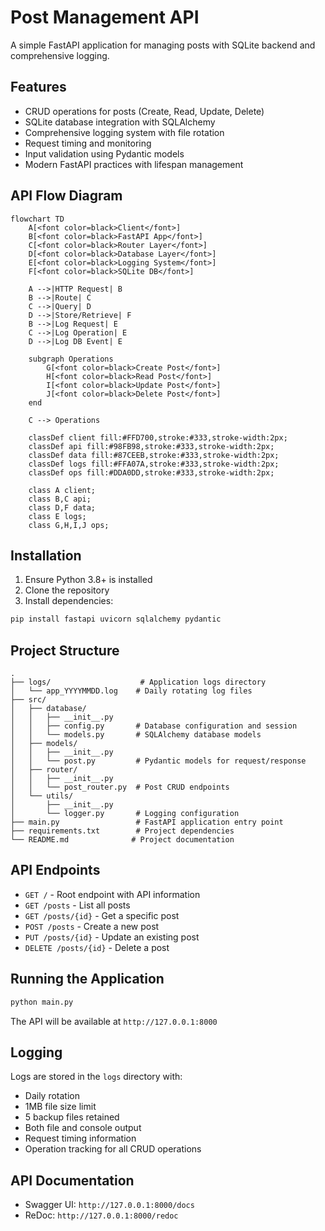 # Post Management API

A simple FastAPI application for managing posts with SQLite backend and comprehensive logging.

## Features

- CRUD operations for posts (Create, Read, Update, Delete)
- SQLite database integration with SQLAlchemy
- Comprehensive logging system with file rotation
- Request timing and monitoring
- Input validation using Pydantic models
- Modern FastAPI practices with lifespan management

## API Flow Diagram

```mermaid
flowchart TD
    A[<font color=black>Client</font>]
    B[<font color=black>FastAPI App</font>]
    C[<font color=black>Router Layer</font>]
    D[<font color=black>Database Layer</font>]
    E[<font color=black>Logging System</font>]
    F[<font color=black>SQLite DB</font>]

    A -->|HTTP Request| B
    B -->|Route| C
    C -->|Query| D
    D -->|Store/Retrieve| F
    B -->|Log Request| E
    C -->|Log Operation| E
    D -->|Log DB Event| E

    subgraph Operations
        G[<font color=black>Create Post</font>]
        H[<font color=black>Read Post</font>]
        I[<font color=black>Update Post</font>]
        J[<font color=black>Delete Post</font>]
    end

    C --> Operations

    classDef client fill:#FFD700,stroke:#333,stroke-width:2px;
    classDef api fill:#98FB98,stroke:#333,stroke-width:2px;
    classDef data fill:#87CEEB,stroke:#333,stroke-width:2px;
    classDef logs fill:#FFA07A,stroke:#333,stroke-width:2px;
    classDef ops fill:#DDA0DD,stroke:#333,stroke-width:2px;

    class A client;
    class B,C api;
    class D,F data;
    class E logs;
    class G,H,I,J ops;
```

## Installation

1. Ensure Python 3.8+ is installed
2. Clone the repository
3. Install dependencies:
```bash
pip install fastapi uvicorn sqlalchemy pydantic
```

## Project Structure
```
.
├── logs/                    # Application logs directory
│   └── app_YYYYMMDD.log    # Daily rotating log files
├── src/
│   ├── database/
│   │   ├── __init__.py
│   │   ├── config.py       # Database configuration and session
│   │   └── models.py       # SQLAlchemy database models
│   ├── models/
│   │   ├── __init__.py
│   │   └── post.py         # Pydantic models for request/response
│   ├── router/
│   │   ├── __init__.py
│   │   └── post_router.py  # Post CRUD endpoints
│   └── utils/
│       ├── __init__.py
│       └── logger.py       # Logging configuration
├── main.py                 # FastAPI application entry point
├── requirements.txt        # Project dependencies
└── README.md              # Project documentation
```

## API Endpoints

- `GET /` - Root endpoint with API information
- `GET /posts` - List all posts
- `GET /posts/{id}` - Get a specific post
- `POST /posts` - Create a new post
- `PUT /posts/{id}` - Update an existing post
- `DELETE /posts/{id}` - Delete a post

## Running the Application

```bash
python main.py
```

The API will be available at `http://127.0.0.1:8000`

## Logging

Logs are stored in the `logs` directory with:
- Daily rotation
- 1MB file size limit
- 5 backup files retained
- Both file and console output
- Request timing information
- Operation tracking for all CRUD operations

## API Documentation

- Swagger UI: `http://127.0.0.1:8000/docs`
- ReDoc: `http://127.0.0.1:8000/redoc`